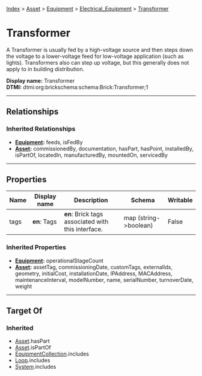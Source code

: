 [Index](../../../index.md) > [Asset](../../Asset.md) > [Equipment](../Equipment.md) > [Electrical_Equipment](Electrical_Equipment.md) > [Transformer](#)
# Transformer

A Transformer is usually fed by a high-voltage source and then steps down the voltage to a lower-voltage feed for low-voltage application (such as lights). Transformers also can step up voltage, but this generally does not apply to in building distribution.


**Display name:** Transformer<br />
**DTMI:** dtmi:org:brickschema:schema:Brick:Transformer;1

---

## Relationships

### Inherited Relationships
* **[Equipment](../Equipment.md):** feeds, isFedBy
* **[Asset](../../Asset.md):** commissionedBy, documentation, hasPart, hasPoint, installedBy, isPartOf, locatedIn, manufacturedBy, mountedOn, servicedBy

---

## Properties

|Name|Display name|Description|Schema|Writable|
|-|-|-|-|-|
|tags|**en**: Tags|**en**: Brick tags associated with this interface.|map (string->boolean)|False|
### Inherited Properties
* **[Equipment](../Equipment.md):** operationalStageCount
* **[Asset](../../Asset.md):** assetTag, commissioningDate, customTags, externalIds, geometry, initialCost, installationDate, IPAddress, MACAddress, maintenanceInterval, modelNumber, name, serialNumber, turnoverDate, weight

---

## Target Of
### Inherited
* [Asset](../../Asset.md).hasPart
* [Asset](../../Asset.md).isPartOf
* [EquipmentCollection](../../../Collection/EquipmentCollection.md).includes
* [Loop](../../../Collection/Loop/Loop.md).includes
* [System](../../../Collection/System/System.md).includes
